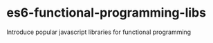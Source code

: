 # es6-functional-programming-libs
Introduce popular javascript libraries for functional programming
